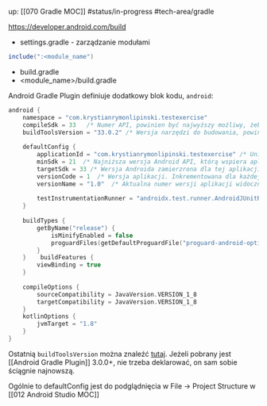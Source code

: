 up: [[070 Gradle MOC]]
#status/in-progress 
#tech-area/gradle 


https://developer.android.com/build

- settings.gradle - zarządzanie modułami
```groovy
include(":<module_name")
```
- build.gradle
- <module_name>/build.gradle


Android Gradle Plugin definiuje dodatkowy blok kodu, `android`:

```kotlin
android {  
    namespace = "com.krystianrymonlipinski.testexercise"  
    compileSdk = 33   /* Numer API, powinien być najwyższy możliwy, żeby uwzględniać najnowsze zmiany Android API. Mają kompatybilność wsteczną. */
    buildToolsVersion = "33.0.2" /* Wersja narzędzi do budowania, powinny być najnowsze możliwe. Mają kompatybilność wsteczną. */
  
    defaultConfig {  
        applicationId = "com.krystianrymonlipinski.testexercise" /* Unikalna nazwa na potrzeby Google Play Store. NIE MOŻNA JEJ ZMIENIAĆ! UŻYTKOWNICY NIE BĘDĄ WIDZIEĆ UPDATE'ÓW! */
        minSdk = 21  /* Najniższa wersja Android API, którą wspiera aplikacja. Urządzenia z niższym SDK nie będą jej widzieć w Google Play Store */
        targetSdk = 33 /* Wersja Androida zamierzrona dla tej aplikacji */
        versionCode = 1  /* Wersja aplikacji. Inkrementowana dla każdej kolejnej paczki rzucanej do Google Play Store */
        versionName = "1.0"  /* Aktualna numer wersji aplikacji widoczny dla użytkowników. Najczęściej w formacie X.Y.Z (2.4.5, 1.1.10, etc.) */
  
        testInstrumentationRunner = "androidx.test.runner.AndroidJUnitRunner"  
    }  
  
    buildTypes {  
        getByName("release") {  
            isMinifyEnabled = false  
            proguardFiles(getDefaultProguardFile("proguard-android-optimize.txt"), "proguard-rules.pro")  
        }  
    }    buildFeatures {  
        viewBinding = true  
    }  
  
    compileOptions {  
        sourceCompatibility = JavaVersion.VERSION_1_8  
        targetCompatibility = JavaVersion.VERSION_1_8  
    }  
    kotlinOptions {  
        jvmTarget = "1.8"  
    }  
}
```

Ostatnią `buildToolsVersion` można znaleźć [tutaj](https://developer.android.com/tools/releases/build-tools#kts). Jeżeli pobrany jest [[Android Gradle Plugin]] 3.0.0+, nie trzeba deklarować, on sam sobie ściągnie najnowszą.

Ogólnie to defaultConfig jest do podglądnięcia w File -> Project Structure w [[012 Android Studio MOC]]


